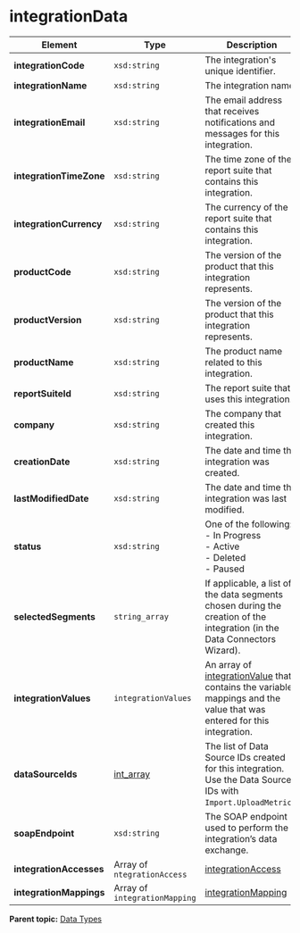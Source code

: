 # integrationData

|Element|Type|Description|
|-------|----|-----------|
|**integrationCode** |`xsd:string` | The integration's unique identifier.|
|**integrationName** |`xsd:string` | The integration name.|
|**integrationEmail** |`xsd:string` | The email address that receives notifications and messages for this integration.|
|**integrationTimeZone** |`xsd:string` | The time zone of the report suite that contains this integration.|
|**integrationCurrency** |`xsd:string` | The currency of the report suite that contains this integration.|
|**productCode** |`xsd:string` | The version of the product that this integration represents.|
|**productVersion** |`xsd:string` | The version of the product that this integration represents.|
|**productName** |`xsd:string` | The product name related to this integration.|
|**reportSuiteId** |`xsd:string` | The report suite that uses this integration.|
|**company** |`xsd:string` | The company that created this integration.|
|**creationDate** |`xsd:string` | The date and time this integration was created.|
|**lastModifiedDate** |`xsd:string` | The date and time this integration was last modified.|
|**status** |`xsd:string` | One of the following:<br/>-   In Progress <br/>-   Active <br/>-   Deleted <br/>-   Paused|
|**selectedSegments** |`string_array` | If applicable, a list of the data segments chosen during the creation of the integration \(in the Data Connectors Wizard\).|
|**integrationValues** |`integrationValues` | An array of [integrationValue](r_datatype_integrationValue.md#) that contains the variable mappings and the value that was entered for this integration.|
|**dataSourceIds** |[int\_array](r_datatype_int_array.md#) | The list of Data Source IDs created for this integration. Use the Data Source IDs with `Import.UploadMetrics`.|
|**soapEndpoint** |`xsd:string` | The SOAP endpoint used to perform the integration’s data exchange.|
|**integrationAccesses** |Array of `ntegrationAccess` | [integrationAccess](r_datatype_integrationAccess.md#) |
|**integrationMappings** |Array of `integrationMapping` | [integrationMapping](r_datatype_integrationMapping.md#) |<br/>

**Parent topic:** [Data Types](../data_types/c_genesis_api_datatypes.md)